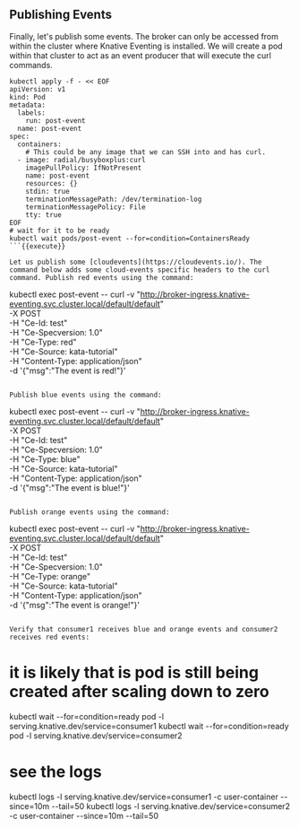 ## Publishing Events
Finally, let's publish some events. The broker can only be accessed from within the cluster where Knative Eventing is installed. We will create a pod within that cluster to
act as an event producer that will execute the curl commands.

```
kubectl apply -f - << EOF
apiVersion: v1
kind: Pod
metadata:
  labels:
    run: post-event
  name: post-event
spec:
  containers:
    # This could be any image that we can SSH into and has curl.
  - image: radial/busyboxplus:curl
    imagePullPolicy: IfNotPresent
    name: post-event
    resources: {}
    stdin: true
    terminationMessagePath: /dev/termination-log
    terminationMessagePolicy: File
    tty: true
EOF
# wait for it to be ready
kubectl wait pods/post-event --for=condition=ContainersReady
```{{execute}}

Let us publish some [cloudevents](https://cloudevents.io/). The command below adds some cloud-events specific headers to the curl command. Publish red events using the command:

```
kubectl exec post-event -- curl -v "http://broker-ingress.knative-eventing.svc.cluster.local/default/default" \
  -X POST \
  -H "Ce-Id: test" \
  -H "Ce-Specversion: 1.0" \
  -H "Ce-Type: red" \
  -H "Ce-Source: kata-tutorial" \
  -H "Content-Type: application/json" \
  -d '{"msg":"The event is red!"}'
```{{execute}}

Publish blue events using the command:

```
kubectl exec post-event -- curl -v "http://broker-ingress.knative-eventing.svc.cluster.local/default/default" \
  -X POST \
  -H "Ce-Id: test" \
  -H "Ce-Specversion: 1.0" \
  -H "Ce-Type: blue" \
  -H "Ce-Source: kata-tutorial" \
  -H "Content-Type: application/json" \
  -d '{"msg":"The event is blue!"}'
```{{execute}}

Publish orange events using the command:

```
kubectl exec post-event -- curl -v "http://broker-ingress.knative-eventing.svc.cluster.local/default/default" \
  -X POST \
  -H "Ce-Id: test" \
  -H "Ce-Specversion: 1.0" \
  -H "Ce-Type: orange" \
  -H "Ce-Source: kata-tutorial" \
  -H "Content-Type: application/json" \
  -d '{"msg":"The event is orange!"}'
```{{execute}}

Verify that consumer1 receives blue and orange events and consumer2 receives red events:

```
# it is likely that is pod is still being created after scaling down to zero
kubectl wait --for=condition=ready pod -l serving.knative.dev/service=consumer1
kubectl wait --for=condition=ready pod -l serving.knative.dev/service=consumer2
# see the logs
kubectl logs -l serving.knative.dev/service=consumer1 -c user-container --since=10m --tail=50
kubectl logs -l serving.knative.dev/service=consumer2 -c user-container --since=10m --tail=50
```{{execute}}
